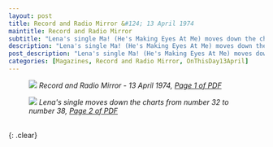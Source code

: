 ```yaml
---
layout: post
title: Record and Radio Mirror &#124; 13 April 1974
maintitle: Record and Radio Mirror
subtitle: "Lena's single Ma! (He's Making Eyes At Me) moves down the charts from number 32 to number 38"
description: "Lena's single Ma! (He's Making Eyes At Me) moves down the charts from number 32 to number 38"
post_description: "Lena's single Ma! (He's Making Eyes At Me) moves down the charts from number 32 to number 38"
categories: [Magazines, Record and Radio Mirror, OnThisDay13April]
---
```


<figure class="fig1">
<a href="/assets/images/magazines/1974-04-13-01-record-&-radio-mirror.png"><img src="/assets/images/magazines/1974-04-13-01-record-&-radio-mirror.png" class="full-width zoom-in" /></a>
<cite>Record and Radio Mirror - 13 April 1974, <a class="external-link" href="https://www.americanradiohistory.com/UK/Record-Mirror/70s/74/Record-Mirror-1974-04-13.pdf">Page 1 of PDF</a></cite>
</figure>

<figure class="fig2">
<a href="/assets/images/magazines/1974-04-13-02-record-&-radio-mirror.png"><img src="/assets/images/magazines/1974-04-13-02-record-&-radio-mirror.png" class="full-width zoom-in" /></a>
<cite>Lena's single moves down the charts from number 32 to number 38, <a class="external-link" href="https://www.americanradiohistory.com/UK/Record-Mirror/70s/74/Record-Mirror-1974-04-13.pdf#page=02">Page 2 of PDF</a></cite>
</figure>

<br />{: .clear}

